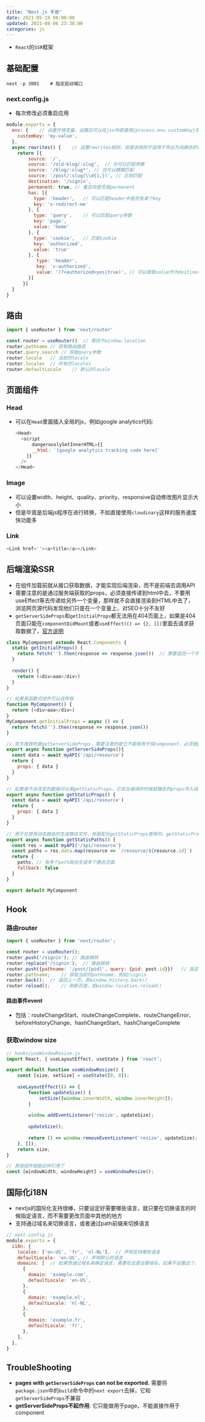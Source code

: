 ```yaml
---
title: "Next.js 手册"
date: 2021-05-19 08:00:00
updated: 2021-08-06 23:38:00
categories: js
---
```


- `React`的`SSR`框架

## 基础配置

```shell
next -p 3001	# 指定启动端口
```

### next.config.js

- 每次修改必须重启应用

```javascript
module.exports = {
  env: {	// 设置环境变量，设置后可以在jsx中直接用{process.env.customKey}获取值，环境变量还能设置在.env中，但似乎必须以NEXT_PUBLIC_开头，且必须重启应用
    customKey: 'my-value',
  },
  async rewrites() {	// 设置rewrites规则，但是该规则不适用于导出为纯静态的站点
    return [{
        source: '/',
        source: '/old-blog/:slug',	// 也可以匹配参数
        source: '/blog/:slug*',	// 也可以模糊匹配
        source: '/post/:slug(\\d{1,})',	// 正则匹配
        destination: '/signin',
        permanent: true, // 重定向是否是permanent
        has: [{
          type: 'header',	// 可以匹配header中是否有某个key
          key: 'x-redirect-me'
        }, {
          type: 'query',	// 可以匹配query参数
          key: 'page',
          value: 'home'
        }, {
          type: 'cookie',	// 匹配cookie
          key: 'authorized',
          value: 'true'
        }, {
           type: 'header',
           key: 'x-authorized',
           value: '(?<authorized>yes|true)', // 可以提取value作为destination的值destination: '/home?authorized=:authorized',
        }]
      }]
  }
}
```

## 路由

```javascript
import { useRouter } from 'next/router'

const router = useRouter()	// 等同于window.location
router.pathname	// 获取路由路径
router.query.search	// 获取query参数
router.locale	// 当前的locale
router.locales	// 所有的locales
router.defaultLocale	// 默认的locale
```

## 页面组件

### Head

- 可以在`Head`里面插入全局的js，例如google analytics代码:

  ```javascript
  <Head>
    <script
  		dangerouslySetInnerHTML={{
      	__html: `[google analytics tracking code here]`
      }}
    />
  </Head>
  ```

### Image

- 可以设置width、height、quality、priority、responsive自动修改图片显示大小
- 但是毕竟是后端js程序在进行转换，不如直接使用`cloudinary`这样的服务速度快功能多

### Link

```javascript
<Link href=''><a>title</a></Link>
```

## 后端渲染SSR

- 在组件加载前就从接口获取数据，才能实现后端渲染，而不是前端去调用API
- 需要注意的是通过服务端获取的props，必须直接传递到html中去，不要用useEffect等去传递给另外一个变量，那样就不会直接渲染到HTML中去了，浏览网页源代码发现他们只是在一个变量上，对SEO十分不友好
- `getServerSideProps`和`getInitialProps`都无法用在404页面上，如果是404页面只能在`componentDidMount`或者`useEffect(() => {}, [])`里面去请求获取数据了，[官方说明](https://nextjs.org/docs/messages/404-get-initial-props)

<!--more-->

```javascript
class MyComponent extends React.Components {
  static getInitialProps() {
    return fetch('').then(response => response.json())	// 需要返回一个字典
  }
  
  render() {
    return (<div>aaa</div>)
  }
}

// 如果是函数式组件可以这样做
function MyComponent() {
  return (<div>aaa</div>)
}
MyComponent.getInitialProps = async () => {
  return fetch('').then(response => response.json())
}

// 官方推荐的是getServerSideProps，需要注意的是它不能做用于纯component，必须是page
export async function getServerSideProps(){
  const data = await myAPI('/api/resource')
  return {
    props: { data }
  }
}

// 如果是不会改变的数据可以用getStaticProps，它会在编译的时候就静态的props传入组件，所以如果接口返回的数据有变化，也只有重新编译才行
export async function getStaticProps() {
  const data = await myAPI('/api/resource')
  return {
    props: { data }
  }
}

// 用于在使用动态路由时生成静态文件，他是配合getStaticProps使用的，getStaticProps根据url生成不同的页面
export async function getStatisPaths() {
  const res = await myAPI('/api/resource')
  const paths = res.data.map(resource => `/resource/${resource.id}`)
  return {
    paths, // 有多个path就会生成多个静态页面
    fallback: false
  }
}

export default MyComponent
```

## Hook

### 路由router

```javascript
import { useRouter } from 'next/router';

const router = useRouter();
router.push('/signin');	// 路由跳转
router.replace('/signin');	// 路由跳转
router.push({pathname: '/post/[pid]', query: {pid: post.id}})	// 指定参数
router.pathname;	// 获取当前的pathname，例如/signin
router.back();	// 返回上一页，即window.history.back()
router.reload();	// 刷新页面，即window.location.reload()
```

#### 路由事件event

- 包括：routeChangeStart、routeChangeComplete、routeChangeError、beforeHistoryChange、hashChangeStart、hashChangeComplete

### 获取window size

```javascript
// hooks/useWindowResize.js
import React, { useLayoutEffect, useState } from 'react';

export default function useWindowResize() {
    const [size, setSize] = useState([0, 0]);
    
    useLayoutEffect(() => {
        function updateSize() {
            setSize([window.innerWidth, window.innerHeight]);
        }
        
        window.addEventListener('resize', updateSize);
        
        updateSize();
        
        return () => window.removeEventListener('resize', updateSize);
    }, []);
    return size;
}

// 其他组件就能这样引用了
const [windowWidth, windowHeight] = useWindowResize();
```

## 国际化i18N

- nextjs的国际化支持很棒，只要设定好需要哪些语言，就只要在切换语言的时候指定语言，而不需要更改页面中其他的地方
- 支持通过域名来切换语言，或者通过path前缀来切换语言

```javascript
// next.config.js
module.exports = {
  i18n: {
    locales: ['en-US', 'fr', 'nl-NL'],	// 声明支持哪些语言
    defaultLocale: 'en-US',	// 声明默认的语言
    domains: [	// 如果想通过域名来确定语言，需要在这里设置域名，如果不设置这个，那么默认是通过path来确定的，例如，默认是/blog，带语言就是/fr/blog，nl-nl/blog
      {
        domain: 'example.com',
        defaultLocale: 'en-US',
      },
      {
        domain: 'example.nl',
        defaultLocale: 'nl-NL',
      },
      {
        domain: 'example.fr',
        defaultLocale: 'fr',
      },
    ],
  },
}
```

## TroubleShooting

- **pages with `getServerSideProps` can not be exported.** 需要将`package.json`中的`build`命令中的`next export`去掉，它和`getServerSideProps`不兼容
- **getServerSideProps不起作用**: 它只能做用于page，不能直接作用于component

